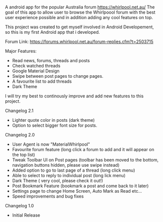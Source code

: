 A android app for the popular Australia forum https://whirlpool.net.au/
The goal of this app to allow user to browse the Whirlpoool forum with the best user experience possible and in addition adding any cool features on top.

This project was created to get myself involved in Android Developement, so this is my first Android app that i developed. 

Forum Link: https://forums.whirlpool.net.au/forum-replies.cfm?t=2503715

Major Features:
- Read news, forums, threads and posts
- Check watched threads
- Google Material Design
- Swipe between post pages to change pages.
- A favourite list to add threads
- Dark Theme

I will try my best to continously improve and add new features to this project.

Changelog 2.1
- Lighter quote color in posts (dark theme)
- Option to select bigger font size for posts.
 
Changelog 2.0
- User Agent is now "MaterialWhirlpool"
- Favourite forum feature (long click a forum to add and it will appear on the top list)
- Tweak Toolbar UI on Post pages (toolbar has been moved to the bottom, navigation buttons hidden, please use swipe instead)
- Added option to go to last page of a thread (long click menu)
- Able to select to reply to individual post (long lick menu)
- Dark Theme ( very cool, please check it out!)
- Post Bookmark Feature (bookmark a post and come back to it later)
- Settings page to change Home Screen, Auto Mark as Read etc...
- Speed improvements and bug fixes

Changelog 1.0
- Initial Release
